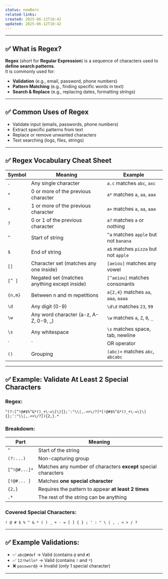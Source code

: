 ```yaml
---
status: newBorn
related-links: 
created: 2025-06-12T10:42
updated: 2025-06-12T10:42
---
```

---

## ✅ What is Regex?

**Regex** (short for **Regular Expression**) is a sequence of characters used to **define search patterns**.  
It is commonly used for:

- **Validation** (e.g., email, password, phone numbers)
- **Pattern Matching** (e.g., finding specific words in text)
- **Search & Replace** (e.g., replacing dates, formatting strings)

---

## ✅ Common Uses of Regex

- Validate input (emails, passwords, phone numbers)
- Extract specific patterns from text
- Replace or remove unwanted characters
- Text searching (logs, files, strings)

---

## ✅ Regex Vocabulary Cheat Sheet

|Symbol|Meaning|Example|
|---|---|---|
|`.`|Any single character|`a.c` matches `abc`, `axc`|
|`*`|0 or more of the previous character|`a*` matches `a`, `aa`, `aaa`|
|`+`|1 or more of the previous character|`a+` matches `a`, `aa`, `aaa`|
|`?`|0 or 1 of the previous character|`a?` matches `a` or nothing|
|`^`|Start of string|`^a` matches `apple` but not `banana`|
|`$`|End of string|`a$` matches `pizza` but not `apple`|
|`[]`|Character set (matches any one inside)|`[aeiou]` matches any vowel|
|`[^ ]`|Negated set (matches anything except inside)|`[^aeiou]` matches consonants|
|`{n,m}`|Between n and m repetitions|`a{2,4}` matches `aa`, `aaa`, `aaaa`|
|`\d`|Any digit (0-9)|`\d\d` matches `23`, `99`|
|`\w`|Any word character (a-z, A-Z, 0-9, _)|`\w` matches `a`, `Z`, `0`, `_`|
|`\s`|Any whitespace|`\s` matches space, tab, newline|
|`|`|OR operator|
|`()`|Grouping|`(abc)+` matches `abc`, `abcabc`|

---

## ✅ Example: Validate At Least 2 Special Characters

### Regex:

```regex
^(?:[^!@#$%^&*()_+\-=\[\]{};':"\\|,.<>\/?]*[!@#$%^&*()_+\-=\[\]{};':"\\|,.<>\/?]){2,}.*
```

### Breakdown:

|Part|Meaning|
|---|---|
|`^`|Start of the string|
|`(?:...)`|Non-capturing group|
|`[^!@#...]*`|Matches any number of characters **except** special characters|
|`[!@#... ]`|Matches **one special character**|
|`{2,}`|Requires the pattern to appear **at least 2 times**|
|`.*`|The rest of the string can be anything|

### Covered Special Characters:

```text
! @ # $ % ^ & * ( ) _ + - = [ ] { } ; ' : " \ | , . < > / ?
```

---

## ✅ Example Validations:

- ✅ `abc@#def` → Valid (contains `@` and `#`)
- ✅ `12!hello*` → Valid (contains `!` and `*`)
- ❌ `password@` → Invalid (only 1 special character)

---

